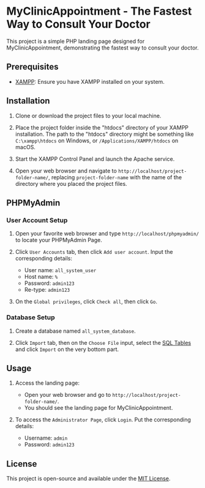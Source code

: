 # MyClinicAppointment - The Fastest Way to Consult Your Doctor

This project is a simple PHP landing page designed for MyClinicAppointment, demonstrating the fastest way to consult your doctor.

## Prerequisites

- [XAMPP](https://www.apachefriends.org/index.html): Ensure you have XAMPP installed on your system.

## Installation

1. Clone or download the project files to your local machine.

2. Place the project folder inside the "htdocs" directory of your XAMPP installation. The path to the "htdocs" directory might be something like `C:\xampp\htdocs` on Windows, or `/Applications/XAMPP/htdocs` on macOS.

3. Start the XAMPP Control Panel and launch the Apache service.

4. Open your web browser and navigate to `http://localhost/project-folder-name/`, replacing `project-folder-name` with the name of the directory where you placed the project files.

## PHPMyAdmin

### User Account Setup

1. Open your favorite web browser and type `http://localhost/phpmyadmin/` to locate your PHPMyAdmin Page. 

2. Click `User Accounts` tab, then click `Add user account`. Input the corresponding details:
   - User name: `all_system_user`
   - Host name: `%`
   - Password: `admin123`
   - Re-type: `admin123`

3. On the `Global privileges`, click `Check all`, then click `Go`.

### Database Setup

1. Create a database named `all_system_database`.

2. Click `Import` tab, then on the `Choose File` input, select the [SQL Tables](all_system_database.sql) and click `Import` on the very bottom part.

## Usage

1. Access the landing page:
   - Open your web browser and go to `http://localhost/project-folder-name/`.
   - You should see the landing page for MyClinicAppointment.

2. To access the `Administrator Page`, click `Login`. Put the corresponding details:
   - Username: `admin`
   - Password: `admin123`

## License

This project is open-source and available under the [MIT License](LICENSE).